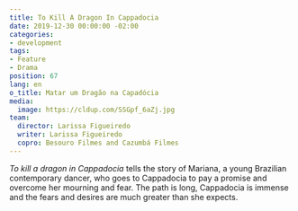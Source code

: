 ```yaml
---
title: To Kill A Dragon In Cappadocia
date: 2019-12-30 00:00:00 -02:00
categories:
- development
tags:
- Feature
- Drama
position: 67
lang: en
o_title: Matar um Dragão na Capadócia
media:
  image: https://cldup.com/SSGpf_6aZj.jpg
team:
  director: Larissa Figueiredo
  writer: Larissa Figueiredo
  copro: Besouro Filmes and Cazumbá Filmes
---
```


_To kill a dragon in Cappadocia_ tells the story of Mariana, a young Brazilian contemporary dancer, who goes to Cappadocia to pay a promise and overcome her mourning and fear. The path is long, Cappadocia is immense and the fears and desires are much greater than she expects.
